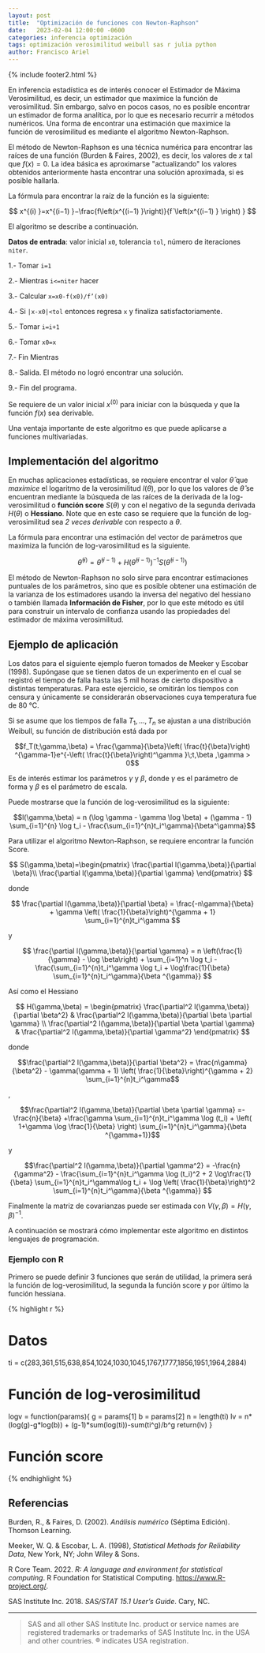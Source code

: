 ```yaml
---
layout: post
title:  "Optimización de funciones con Newton-Raphson"
date:   2023-02-04 12:00:00 -0600
categories: inferencia optimización 
tags: optimización verosimilitud weibull sas r julia python 
author: Francisco Ariel
---
```


{% include footer2.html %}

En inferencia estadística es de interés conocer el Estimador de Máxima Verosimilitud, es decir, un estimador que maximice la función de verosimilitud. Sin embargo, salvo en pocos casos, no es posible encontrar un estimador de forma analítica, por lo que es necesario recurrir a métodos numéricos. Una forma de encontrar una estimación que maximice la función de verosimilitud es mediante el algoritmo Newton-Raphson.

El método de Newton-Raphson es una técnica numérica para encontrar las raíces de una función (Burden & Faires, 2002), es decir, los valores de $x$ tal que $f(x)=0$. La idea básica es aproximarse "actualizando" los valores obtenidos anteriormente hasta encontrar una solución aproximada, si es posible hallarla.

La fórmula para encontrar la raíz de la función es la siguiente:

$$
x^{(i) }=x^{(i−1) }−\frac{f\left(x^{(i−1) }\right)}{f´\left(x^{(i−1) } \right) }
$$

El algoritmo se describe a continuación.

**Datos de entrada**: valor inicial `x0`, tolerancia `tol`, número de iteraciones `niter`.

1.- Tomar `i=1`

2.- Mientras `i<=niter` hacer

  3.-     Calcular `x=x0-f(x0)/f’(x0)` 

  4.-     Si `|x-x0|<tol` entonces regresa `x` y finaliza satisfactoriamente.

  5.-     Tomar `i=i+1`

  6.-     Tomar `x0=x`

7.- Fin Mientras

8.- Salida. El método no logró encontrar una solución.

9.- Fin del programa.

Se requiere de un valor inicial $x^{(0)}$ para iniciar con la búsqueda y que la función $f(x)$ sea derivable.

Una ventaja importante de este algoritmo es que puede aplicarse a funciones multivariadas.

## Implementación del algoritmo

En muchas aplicaciones estadísticas, se requiere encontrar el valor $\hat{\theta}$ que _maximice_ el logaritmo de la verosimilitud $l(\theta)$, por lo que los valores de $\hat{\theta}$ se encuentran mediante la búsqueda de las raíces de la derivada de la log-verosimilitud o **función score** $S(\theta)$ y con el negativo de la segunda derivada $H(\theta)$ o **Hessiano**. Note que en este caso se requiere que la función de log-verosimilitud sea _2 veces derivable_ con respecto a $\theta$.

La fórmula para encontrar una estimación del vector de parámetros que maximiza la función de log-varosimilitud es la siguiente.

$$
\hat{\theta}^{(i) }=\hat{\theta}^{(i−1) }+H\left(\hat{\theta}^{(i−1) }\right)^{-1} S\left(\hat{\theta}^{(i−1) } \right) 
$$

El método de Newton-Raphson no solo sirve para encontrar estimaciones puntuales de los parámetros, sino que es posible obtener una estimación de la varianza de los estimadores usando la inversa del negativo del hessiano o también llamada **Información de Fisher**, por lo que este método es útil para construir un intervalo de confianza usando las propiedades del estimador de máxima verosimilitud.

## Ejemplo de aplicación

Los datos para el siguiente ejemplo fueron tomados de Meeker y Escobar (1998). Supóngase que se tienen datos de un experimento en el cual se registró el tiempo de falla hasta las 5 mil horas de cierto dispositivo a distintas temperaturas. Para este ejercicio, se omitirán los tiempos con censura y únicamente se considerarán observaciones cuya temperatura fue de 80 °C.

Si se asume que los tiempos de falla $T_1,\dots, T_n$ se ajustan a una distribución Weibull, su función de distribución está dada por

$$f_T(t;\gamma,\beta) = \frac{\gamma}{\beta}\left( \frac{t}{\beta}\right) ^{\gamma-1}e^{-\left( \frac{t}{\beta}\right)^\gamma }\;t,\beta ,\gamma > 0$$

Es de interés estimar los parámetros $\gamma$ y $\beta$, donde $\gamma$ es el parámetro de forma y $\beta$ es el parámetro de escala.

Puede mostrarse que la función de log-verosimilitud es la siguiente:

$$l(\gamma,\beta) = n (\log \gamma - \gamma \log \beta) + (\gamma - 1) \sum_{i=1}^{n} \log t_i -  \frac{\sum_{i=1}^{n}t_i^\gamma}{\beta^\gamma}$$

Para utilizar el algoritmo Newton-Raphson, se requiere encontrar la función Score.

$$
S(\gamma,\beta)=\begin{pmatrix}
\frac{\partial l(\gamma,\beta)}{\partial \beta}\\
\frac{\partial l(\gamma,\beta)}{\partial \gamma} 
\end{pmatrix}
$$

donde

$$
\frac{\partial l(\gamma,\beta)}{\partial \beta} = \frac{-n\gamma}{\beta} +  \gamma \left( \frac{1}{\beta}\right)^{\gamma + 1} \sum_{i=1}^{n}t_i^\gamma
$$

y 

$$
\frac{\partial l(\gamma,\beta)}{\partial \gamma} = n \left(\frac{1}{\gamma} - \log \beta\right) + \sum_{i=1}^n \log t_i - \frac{\sum_{i=1}^{n}t_i^\gamma \log t_i + \log\frac{1}{\beta} \sum_{i=1}^{n}t_i^\gamma}{\beta ^{\gamma}}  
$$

Así como el Hessiano

$$
H(\gamma,\beta) =
\begin{pmatrix}
    \frac{\partial^2 l(\gamma,\beta)}{\partial \beta^2} & \frac{\partial^2 l(\gamma,\beta)}{\partial \beta \partial \gamma} \\
    \frac{\partial^2 l(\gamma,\beta)}{\partial \beta \partial \gamma} &  \frac{\partial^2 l(\gamma,\beta)}{\partial \gamma^2}
\end{pmatrix}
$$

donde 

$$\frac{\partial^2 l(\gamma,\beta)}{\partial \beta^2} = \frac{n\gamma}{\beta^2} - \gamma(\gamma + 1) \left( \frac{1}{\beta}\right)^{\gamma + 2} \sum_{i=1}^{n}t_i^\gamma$$

, 

$$\frac{\partial^2 l(\gamma,\beta)}{\partial \beta \partial \gamma} =- \frac{n}{\beta} +\frac{\gamma \sum_{i=1}^{n}t_i^\gamma \log (t_i) + \left( 1+\gamma \log \frac{1}{\beta} \right)  \sum_{i=1}^{n}t_i^\gamma}{\beta ^{\gamma+1}}$$ 

y 

$$\frac{\partial^2 l(\gamma,\beta)}{\partial \gamma^2} = -\frac{n}{\gamma^2} - \frac{\sum_{i=1}^{n}t_i^\gamma \log (t_i)^2 + 2 \log\frac{1}{\beta} \sum_{i=1}^{n}t_i^\gamma\log t_i + \log \left( \frac{1}{\beta}\right)^2 \sum_{i=1}^{n}t_i^\gamma}{\beta ^{\gamma}} $$

Finalmente la matriz de covarianzas puede ser estimada con $V(\gamma,\beta) = H(\gamma,\beta)^{-1}$.

A continuación se mostrará cómo implementar este algoritmo en distintos lenguajes de programación.

### Ejemplo con R

Primero se puede definir 3 funciones que serán de utilidad, la primera será la función de log-verosimilitud, la segunda la función score y por último la función hessiana.

{% highlight r %}
# Datos
ti = c(283,361,515,638,854,1024,1030,1045,1767,1777,1856,1951,1964,2884)

# Función de log-verosimilitud
logv = function(params){
  g = params[1]
  b = params[2]
  n = length(ti)
  lv = n*(log(g)-g*log(b)) + (g-1)*sum(log(ti))-sum(ti^g)/b^g
  return(lv)
}

# Función score

{% endhighlight %}

## Referencias

Burden, R., & Faires, D. (2002). _Análisis numérico_ (Séptima Edición). Thomson Learning.

Meeker, W. Q. & Escobar, L. A. (1998), _Statistical Methods for Reliability Data_, New York, NY; John Wiley & Sons.

R Core Team. 2022. _R: A language and environment for statistical computing_. R Foundation for Statistical Computing. https://www.R-project.org/.

SAS Institute Inc. 2018. _SAS/STAT 15.1 User’s Guide_. Cary, NC.

----

> SAS and all other SAS Institute Inc. product or service names are registered trademarks or trademarks of SAS Institute Inc. in the USA and other countries. ® indicates USA registration.
